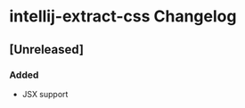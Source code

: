 <!-- Keep a Changelog guide -> https://keepachangelog.com -->

# intellij-extract-css Changelog

## [Unreleased]
### Added
- JSX support
